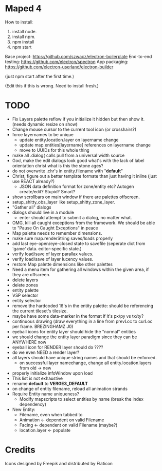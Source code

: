 Maped 4
=======

How to install:
1. install node.
2. install npm.
3. npm install
4. npm start

Base project: https://github.com/szwacz/electron-boilerplate
End-to-end testing: https://github.com/electron/spectron
App packaging: https://github.com/electron-userland/electron-builder



(just npm start after the first time.)

(Edit this if this is wrong.  Need to install fresh.)

TODO
====
* Fix Layers palette reflow if you initialize it hidden but then show it.  (needs dynamic resize on show)
* Change mouse cursor to the current tool icon (or crosshairs?)
* force layernames to be unique
  * update entity.location.layer on layername change
  * update map.entities[layername] references on layername change
  * move to UUIDs for this whole thing
* make all .dialog( calls pull from a universal width source
* God, make the edit dialogs look good what's with the lack of label orientation christ what is this the stone ages?
* do not overwrite .chr's in entity.filename with "__default__"
* Christ, figure out a better template formate than just having it inline (just use REACT already?)
  * JSON data definition format for zone/entity etc?  Autogen create/edit?  Stupid?  Smart?
* show scrollbars on main window if there are palettes offscreen.
* setup_shitty_obs_layer like setup_shitty_zone_layer.
* "Gather all" dialogs
* dialogs should live in a module
  * enter should attempt to submit a dialog, no matter what.
* OMG, kill all caught exceptions from the framework. We should be able to "Pause On Caught Exceptions" in peace
* Map palette needs to remember dimensions.
* make sure map.renderString saves/loads properly 
* add last eye-open/eye-closed state to savefile (seperate dict from 'game' data. editor-specific state.)
* verify load/save of layer parallax values.
* verify load/save of layer lucency values.
* restore Map palette dimensions like other palettes
* Need a menu item for gathering all windows within the given area, if they are offscreen.
* delete layers
* delete zones
* entity palette
* VSP selector
* entity selector
* remove the hardcoded 16's in the entity palette: should be referencing the current tileset's tilesize.
* maybe have some data-marker in the format if it's px/py vs tx/ty?  
* continuous drawing (draw everything in a line from prevLoc to curLoc per frame.  BREZINGHAMZ J0)
* eyeball icons for entity layer should hide the "normal" entities
* we should change the entity layer paradigm since they can be ANYWHERE now
* eyeball icon for RENDER layer should do ????
* do we even NEED a render layer?
* all layers should have unique string names and that should be enforced.
  * on successful layer namechange, change all entity.location.layers from old -> new 
* properly initialize infoWindow upon load
* This list is not exhaustive
* rename __default__ to __VERGE3_DEFAULT__
* on change of entity filename, reload all animation strands
* Require Entity name uniqueness?
  * Modify mapscripts to select entities by name (break the index dependency)
* New Entity:
  * Filename, even when tabbed to
  * Animation <- dependent on valid Filename
  * Facing <- dependent on valid Filename (maybe?)
  * location.layer <- populate

Credits
=======
Icons designed by Freepik and distributed by Flaticon